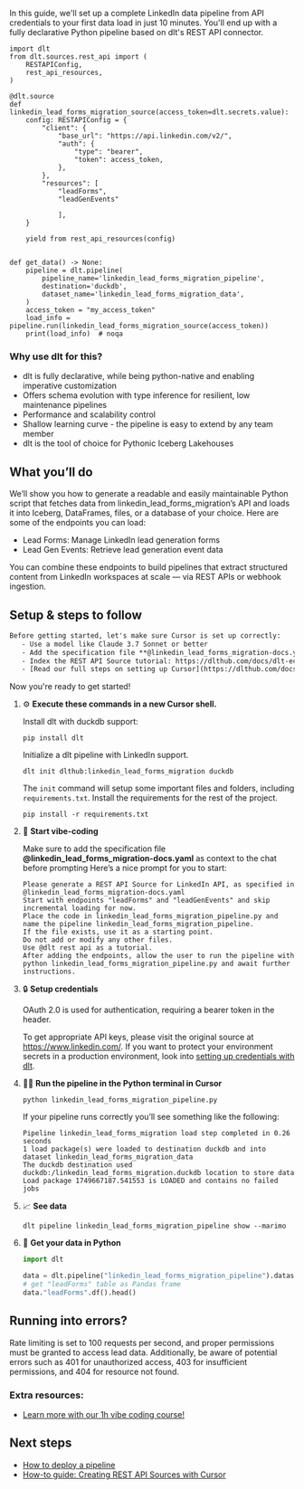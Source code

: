 In this guide, we'll set up a complete LinkedIn data pipeline from API credentials to your first data load in just 10 minutes. You'll end up with a fully declarative Python pipeline based on dlt's REST API connector.

```python-outcome
import dlt
from dlt.sources.rest_api import (
    RESTAPIConfig,
    rest_api_resources,
)

@dlt.source
def linkedin_lead_forms_migration_source(access_token=dlt.secrets.value):
    config: RESTAPIConfig = {
        "client": {
            "base_url": "https://api.linkedin.com/v2/",
            "auth": {
                "type": "bearer",
                "token": access_token,
            },
        },
        "resources": [
            "leadForms",
            "leadGenEvents"
            
            ],
    }

    yield from rest_api_resources(config)


def get_data() -> None:
    pipeline = dlt.pipeline(
        pipeline_name='linkedin_lead_forms_migration_pipeline',
        destination='duckdb',
        dataset_name='linkedin_lead_forms_migration_data', 
    )
    access_token = "my_access_token"
    load_info = pipeline.run(linkedin_lead_forms_migration_source(access_token))
    print(load_info)  # noqa
```

### Why use dlt for this?

- dlt is fully declarative, while being python-native and enabling imperative customization
- Offers schema evolution with type inference for resilient, low maintenance pipelines
- Performance and scalability control
- Shallow learning curve - the pipeline is easy to extend by any team member
- dlt is the tool of choice for Pythonic Iceberg Lakehouses

## What you’ll do

We’ll show you how to generate a readable and easily maintainable Python script that fetches data from linkedin_lead_forms_migration’s API and loads it into Iceberg, DataFrames, files, or a database of your choice. Here are some of the endpoints you can load:

- Lead Forms: Manage LinkedIn lead generation forms
- Lead Gen Events: Retrieve lead generation event data

You can combine these endpoints to build pipelines that extract structured content from LinkedIn workspaces at scale — via REST APIs or webhook ingestion.

## Setup & steps to follow

```default
Before getting started, let's make sure Cursor is set up correctly:
   - Use a model like Claude 3.7 Sonnet or better
   - Add the specification file **@linkedin_lead_forms_migration-docs.yaml** as context
   - Index the REST API Source tutorial: https://dlthub.com/docs/dlt-ecosystem/verified-sources/rest_api/ and add it to context as **@dlt rest api**
   - [Read our full steps on setting up Cursor](https://dlthub.com/docs/dlt-ecosystem/llm-tooling/cursor-restapi#23-configuring-cursor-with-documentation)
```

Now you're ready to get started! 

1. ⚙️ **Execute these commands in a new Cursor shell.**
    
    Install dlt with duckdb support:
    ```shell
    pip install dlt
    ```

    Initialize a dlt pipeline with LinkedIn support.
    ```shell
    dlt init dlthub:linkedin_lead_forms_migration duckdb
    ```

    The `init` command will setup some important files and folders, including `requirements.txt`. Install the requirements for the rest of the project.
    ```shell
    pip install -r requirements.txt
    ```
    
2. 🤠 **Start vibe-coding**
    
    Make sure to add the specification file **@linkedin_lead_forms_migration-docs.yaml** as context to the chat before prompting
    Here’s a nice prompt for you to start: 
    
    ```prompt
    Please generate a REST API Source for LinkedIn API, as specified in @linkedin_lead_forms_migration-docs.yaml 
    Start with endpoints "leadForms" and "leadGenEvents" and skip incremental loading for now. 
    Place the code in linkedin_lead_forms_migration_pipeline.py and name the pipeline linkedin_lead_forms_migration_pipeline. 
    If the file exists, use it as a starting point. 
    Do not add or modify any other files. 
    Use @dlt rest api as a tutorial. 
    After adding the endpoints, allow the user to run the pipeline with python linkedin_lead_forms_migration_pipeline.py and await further instructions.
    ```

    
3. 🔒 **Setup credentials** 
    
    OAuth 2.0 is used for authentication, requiring a bearer token in the header.
    
    To get appropriate API keys, please visit the original source at https://www.linkedin.com/.
    If you want to protect your environment secrets in a production environment, look into [setting up credentials with dlt](https://dlthub.com/docs/walkthroughs/add_credentials).
    
4. 🏃‍♀️ **Run the pipeline in the Python terminal in Cursor**
    
    ```shell
    python linkedin_lead_forms_migration_pipeline.py
    ```
    
    If your pipeline runs correctly you’ll see something like the following:
    
    ```shell
    Pipeline linkedin_lead_forms_migration load step completed in 0.26 seconds
    1 load package(s) were loaded to destination duckdb and into dataset linkedin_lead_forms_migration_data
    The duckdb destination used duckdb:/linkedin_lead_forms_migration.duckdb location to store data
    Load package 1749667187.541553 is LOADED and contains no failed jobs
    ```
    
5. 📈 **See data**
    
    ```shell
    dlt pipeline linkedin_lead_forms_migration_pipeline show --marimo
    ```
    
6. 🐍 **Get your data in Python**
    
    ```python
    import dlt

   data = dlt.pipeline("linkedin_lead_forms_migration_pipeline").dataset()
   # get "leadForms" table as Pandas frame
   data."leadForms".df().head()
    ```

## Running into errors?

Rate limiting is set to 100 requests per second, and proper permissions must be granted to access lead data. Additionally, be aware of potential errors such as 401 for unauthorized access, 403 for insufficient permissions, and 404 for resource not found.

### Extra resources:

- [Learn more with our 1h vibe coding course!](https://www.youtube.com/watch?v=GGid70rnJuM)

## Next steps

- [How to deploy a pipeline](https://dlthub.com/docs/walkthroughs/deploy-a-pipeline)
- [How-to guide: Creating REST API Sources with Cursor](https://dlthub.com/docs/dlt-ecosystem/llm-tooling/cursor-restapi)